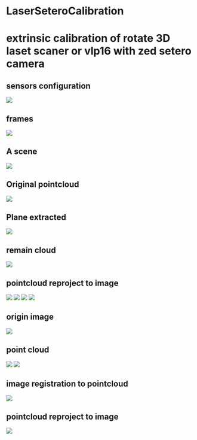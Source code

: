 # LaserSeteroCalibration
extrinsic calibration of rotate 3D laset scaner or vlp16 with zed setero camera
====

## sensors configuration
![](https://github.com/suijingfeng/LaserSeteroCalibration/blob/master/doc/sensor.JPG)

## frames
![](https://github.com/suijingfeng/LaserSeteroCalibration/blob/master/doc/frame_LaserStereoCalibration.jpg)

## A scene
![](https://github.com/suijingfeng/LaserSeteroCalibration/blob/master/doc/barrelDistortion.png)

## Original pointcloud
![](https://github.com/suijingfeng/LaserSeteroCalibration/blob/master/doc/pc8_ori.png)

## Plane extracted
![](https://github.com/suijingfeng/LaserSeteroCalibration/blob/master/doc/pc8_Plane.png)

## remain cloud
![](https://github.com/suijingfeng/LaserSeteroCalibration/blob/master/doc/pc8_remainCloud.png)


## pointcloud reproject to image
![](https://github.com/suijingfeng/LaserSeteroCalibration/blob/master/doc/ec6.JPG)
![](https://github.com/suijingfeng/LaserSeteroCalibration/blob/master/doc/ec7.JPG)
![](https://github.com/suijingfeng/LaserSeteroCalibration/blob/master/doc/ec10.JPG)
![](https://github.com/suijingfeng/LaserSeteroCalibration/blob/master/doc/ec11.JPG)



## origin image
![](https://github.com/suijingfeng/LaserSeteroCalibration/blob/master/results/6/reim.png)

## point cloud
![](https://github.com/suijingfeng/LaserSeteroCalibration/blob/master/results/6/pc3d.jpg)
![](https://github.com/suijingfeng/LaserSeteroCalibration/blob/master/results/6/top_view.png)

## image registration to pointcloud
![](https://github.com/suijingfeng/LaserSeteroCalibration/blob/master/results/6/Screenshot%20from%202017-07-07%2011-05-02.png)

## pointcloud reproject to image
![](https://github.com/suijingfeng/LaserSeteroCalibration/blob/master/results/6/project06.png)


